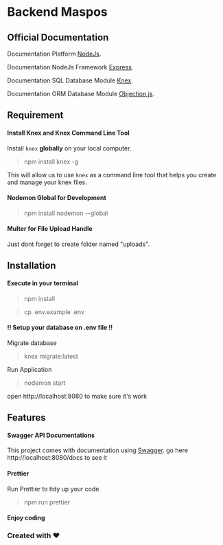 # Backend Maspos

## Official Documentation

Documentation Platform [NodeJs](https://nodejs.org/en/).

Documentation NodeJs Framework [Express](https://expressjs.com/).

Documentation SQL Database Module [Knex](https://knexjs.org/).

Documentation ORM Database Module [Objection.js](https://vincit.github.io/objection.js/guide/installation.html).

## Requirement

#### Install Knex and Knex Command Line Tool

Install `knex` **globally** on your local computer.

> npm install knex -g

This will allow us to use `knex` as a command line tool that helps you create and manage your knex files.

#### Nodemon Global for Development

> npm install nodemon --global

#### Multer for File Upload Handle

Just dont forget to create folder named "uploads".

## Installation

#### Execute in your terminal

> npm install

> cp .env.example .env

#### !! Setup your database on .env file !!

Migrate database

> knex migrate:latest

Run Application

> nodemon start

open http://localhost:8080 to make sure it's work

## Features

#### Swagger API Documentations

This project comes with documentation using [Swagger](https://swagger.io/). go here http://localhost:8080/docs to see it

#### Prettier

Run Prettier to tidy up your code

> npm run prettier

#### Enjoy coding

### Created with ❤️
